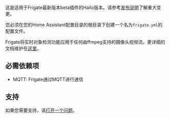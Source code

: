 这是适用于Frigate最新版本beta插件的Hailo版本。请参考[发布说明](https://github.com/blakeblackshear/frigate/releases)了解重大变更。

您必须在您的Home Assistant配置目录的根目录下创建一个名为`frigate.yml`的配置文件。

Frigate将实时对象检测功能应用于任何由ffmpeg支持的摄像头视频流。更详细的文档维护在[这里](https://docs.frigate.video)。

## 必需依赖项

- MQTT: Frigate通过MQTT进行通信

## 支持

如果您需要支持，请[打开一个问题](https://github.com/blakeblackshear/frigate/issues/new/choose)。